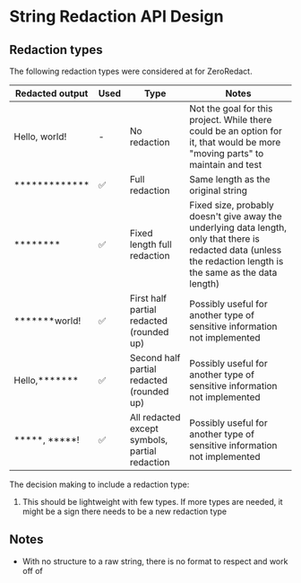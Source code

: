 # String Redaction API Design

## Redaction types

The following redaction types were considered at for ZeroRedact. 

| Redacted output | Used | Type                                           | Notes                                                                                                                                                            |
| --------------- | ---- | ---------------------------------------------- | ---------------------------------------------------------------------------------------------------------------------------------------------------------------- |
| Hello, world!   | -    | No redaction                                   | Not the goal for this project. While there could be an option for it, that would be more "moving parts" to maintain and test                                     |
| *************   | ✅   | Full redaction                                 | Same length as the original string                                                                                                                               |
| ********        | ✅   | Fixed length full redaction                    | Fixed size, probably doesn't give away the underlying data length, only that there is redacted data (unless the redaction length is the same as the data length) |
| *******world!   | ✅   | First half partial redacted (rounded up)       | Possibly useful for another type of sensitive information not implemented                                                                                        |
| Hello,*******   | ✅   | Second half partial redacted (rounded up)      | Possibly useful for another type of sensitive information not implemented                                                                                        |
| *****, *****!   | ✅   | All redacted except symbols, partial redaction | Possibly useful for another type of sensitive information not implemented                                                                                        |

The decision making to include a redaction type:

1. This should be lightweight with few types. If more types are needed, it might be a sign there needs to be a new redaction type

## Notes
- With no structure to a raw string, there is no format to respect and work off of